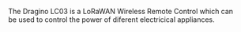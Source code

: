 The Dragino LC03 is a LoRaWAN Wireless Remote Control which can be used to control the power of diferent electricical appliances.
